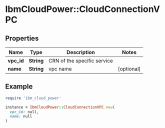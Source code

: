 # IbmCloudPower::CloudConnectionVPC

## Properties

| Name | Type | Description | Notes |
| ---- | ---- | ----------- | ----- |
| **vpc_id** | **String** | CRN of the specific service |  |
| **name** | **String** | vpc name | [optional] |

## Example

```ruby
require 'ibm_cloud_power'

instance = IbmCloudPower::CloudConnectionVPC.new(
  vpc_id: null,
  name: null
)
```

